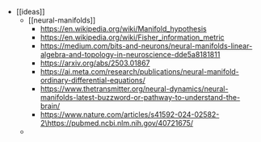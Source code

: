 - [[ideas]]
	- [[neural-manifolds]]
		- https://en.wikipedia.org/wiki/Manifold_hypothesis
		- https://en.wikipedia.org/wiki/Fisher_information_metric
		- https://medium.com/bits-and-neurons/neural-manifolds-linear-algebra-and-topology-in-neuroscience-dde5a8181811
		- https://arxiv.org/abs/2503.01867
		- https://ai.meta.com/research/publications/neural-manifold-ordinary-differential-equations/
		- https://www.thetransmitter.org/neural-dynamics/neural-manifolds-latest-buzzword-or-pathway-to-understand-the-brain/
		- https://www.nature.com/articles/s41592-024-02582-2\https://pubmed.ncbi.nlm.nih.gov/40721675/
	-